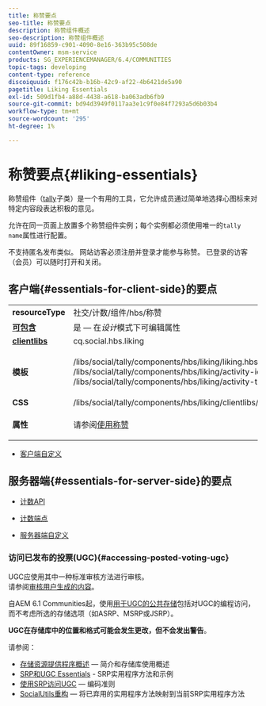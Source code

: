 ```yaml
---
title: 称赞要点
seo-title: 称赞要点
description: 称赞组件概述
seo-description: 称赞组件概述
uuid: 89f16859-c901-4090-8e16-363b95c508de
contentOwner: msm-service
products: SG_EXPERIENCEMANAGER/6.4/COMMUNITIES
topic-tags: developing
content-type: reference
discoiquuid: f176c42b-b16b-42c9-af22-4b6421de5a90
pagetitle: Liking Essentials
exl-id: 509d1fb4-a88d-4438-a618-ba063adb6fb9
source-git-commit: bd94d3949f0117aa3e1c9f0e84f7293a5d6b03b4
workflow-type: tm+mt
source-wordcount: '295'
ht-degree: 1%

---
```


# 称赞要点{#liking-essentials}

称赞组件（[tally](tally.md)子类）是一个有用的工具，它允许成员通过简单地选择心图标来对特定内容段表达积极的意见。

允许在同一页面上放置多个称赞组件实例；每个实例都必须使用唯一的`tally name`属性进行配置。

不支持匿名发布类似。 网站访客必须注册并登录才能参与称赞。 已登录的访客（会员）可以随时打开和关闭。

## 客户端{#essentials-for-client-side}的要点

<table> 
 <tbody> 
  <tr> 
   <td> <strong>resourceType</strong></td> 
   <td>社交/计数/组件/hbs/称赞</td> 
  </tr> 
  <tr> 
   <td> <a href="scf.md#add-or-include-a-communities-component"><strong>可包含</strong></a></td> 
   <td>是 — 在<i>设计</i>模式下可编辑属性</td> 
  </tr> 
  <tr> 
   <td> <a href="client-customize.md#clientlibs-for-scf"><strong>clientlibs</strong></a></td> 
   <td> cq.social.hbs.liking</td> 
  </tr> 
  <tr> 
   <td> <strong>模板</strong></td> 
   <td><p> /libs/social/tally/components/hbs/liking/liking.hbs<br /> /libs/social/tally/components/hbs/liking/activity-icon.hbs<br /> /libs/social/tally/components/hbs/liking/activity-title.hbs</p> </td> 
  </tr> 
  <tr> 
   <td><strong>CSS</strong></td> 
   <td> /libs/social/tally/components/hbs/liking/clientlibs/likingcomponent.css</td> 
  </tr> 
  <tr> 
   <td><strong>属性</strong></td> 
   <td><p>请参阅<a href="liking.md">使用称赞</a></p> </td> 
  </tr> 
 </tbody> 
</table>

* [客户端自定义](client-customize.md)

## 服务器端{#essentials-for-server-side}的要点

* [计数API](https://helpx.adobe.com/experience-manager/6-4/sites/developing/using/reference-materials/javadoc/com/adobe/cq/social/tally/client/api/package-summary.html)

* [计数端点](https://helpx.adobe.com/experience-manager/6-4/sites/developing/using/reference-materials/javadoc/com/adobe/cq/social/tally/client/endpoints/package-summary.html)

* [服务器端自定义](server-customize.md)

### 访问已发布的投票(UGC){#accessing-posted-voting-ugc}

UGC应使用其中一种标准审核方法进行审核。\
请参阅[审核用户生成的内容](moderate-ugc.md)。

自AEM 6.1 Communities起，使用[用于UGC的公共存储](working-with-srp.md)包括对UGC的编程访问，而不考虑所选的存储选项（如ASRP、MSRP或JSRP）。

**UGC在存储库中的位置和格式可能会发生更改，但不会发出警告**。

请参阅：

* [存储资源提供程序概述](srp.md)  — 简介和存储库使用概述
* [SRP和UGC Essentials](srp-and-ugc.md)  - SRP实用程序方法和示例
* [使用SRP访问UGC](accessing-ugc-with-srp.md)  — 编码准则
* [SocialUtils重构](socialutils.md)  — 将已弃用的实用程序方法映射到当前SRP实用程序方法
